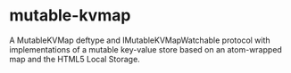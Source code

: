 mutable-kvmap
=============

A MutableKVMap deftype and IMutableKVMapWatchable protocol with implementations of a mutable key-value store based on an atom-wrapped map and the HTML5 Local Storage.
